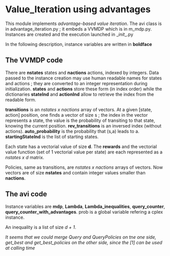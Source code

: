 # Value_Iteration using advantages

This module implements _advantage-based value iteration_. The avi class is in advantage_iteration.py ; it embeds 
a VVMDP which is in m_mdp.py.  Instances are created and the execution launched in \__init__.py

In the following description, instance variables are written in **boldface** 

## The VVMDP code
There are **nstates** states and **nactions** actions, indexed by integers. Data passed to the instance creation may
use human readable names for states and actions ; they are converted to an integer representation during initialization.
**states** and **actions** store these form (in index order) while the dictionaries **stateInd** and **actionInd** 
allow to retrieve the index from the readable form.
 
 **transitions** is an _nstates x nactions_ array of vectors. At a given [state, action] position, one finds a vector 
 of size s ; the 
 index in the vector represents a state, the value is the probability of transiting to that state, knowing the current 
 position.
 **rev_transitions** is an inversed index (without actions).  **auto_probability** is the probability that (s,a) leads 
 to a. **startingStateInd** is the list of starting states.
  
 Each state has a vectorial value of size **d**. The **rewards** and the vectorial value function (set of 1 vectorial value
  per state) are each represented as a _nstates x d_ matrix. 

  Policies, same as transitions, are _nstates x nactions_ arrays of vectors.  Now vectors are of size **nstates** and 
  contain integer values smaller than **nactions**. 
  
## The avi code
  Instance variables are **mdp**, **Lambda**, **Lambda_inequalities**, **query_counter**, **query_counter_with_advantages**.
  prob is a global variable refering a cplex instance.
  
  An inequality is a list of size _d + 1_. 
  
  _It seems that we could merge Query and QueryPolicies on tne one side, get_best and get_best_policies on the other side, 
  since the \[1] can be used at calling time_